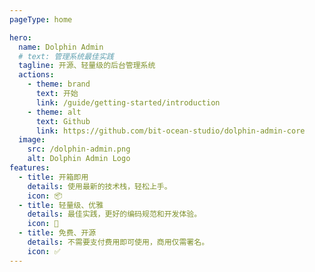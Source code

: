 ```yaml
---
pageType: home

hero:
  name: Dolphin Admin
  # text: 管理系统最佳实践
  tagline: 开源、轻量级的后台管理系统
  actions:
    - theme: brand
      text: 开始
      link: /guide/getting-started/introduction
    - theme: alt
      text: Github
      link: https://github.com/bit-ocean-studio/dolphin-admin-core
  image:
    src: /dolphin-admin.png
    alt: Dolphin Admin Logo
features:
  - title: 开箱即用
    details: 使用最新的技术栈，轻松上手。
    icon: 📦
  - title: 轻量级、优雅
    details: 最佳实践，更好的编码规范和开发体验。
    icon: 🚀
  - title: 免费、开源
    details: 不需要支付费用即可使用，商用仅需署名。
    icon: ✅
---
```

